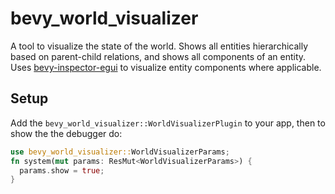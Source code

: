 # bevy_world_visualizer

A tool to visualize the state of the world. Shows all entities hierarchically based on parent-child relations, and shows all components of an entity. Uses [bevy-inspector-egui](https://github.com/jakobhellermann/bevy-inspector-egui) to visualize entity components where applicable.

## Setup

Add the `bevy_world_visualizer::WorldVisualizerPlugin` to your app, then to show the the debugger do:

```rust
use bevy_world_visualizer::WorldVisualizerParams;
fn system(mut params: ResMut<WorldVisualizerParams>) {
  params.show = true;
}
```
